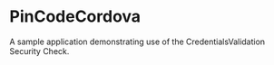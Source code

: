 # PinCodeCordova
A sample application demonstrating use of the CredentialsValidation Security Check.
